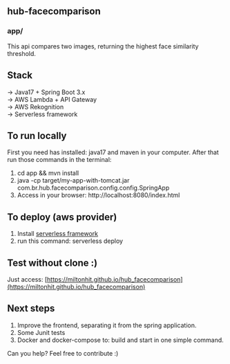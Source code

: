 ## hub-facecomparison

### app/
This api compares two images, returning the highest face similarity threshold.

## Stack
-> Java17 + Spring Boot 3.x<br />
-> AWS Lambda + API Gateway<br />
-> AWS Rekognition<br />
-> Serverless framework<br />

## To run locally
First you need has installed: java17 and maven in your computer. After that run those commands in the terminal:
1. cd app && mvn install
2. java -cp target/my-app-with-tomcat.jar com.br.hub.facecomparison.config.config.SpringApp
3. Access in your browser: http://localhost:8080/index.html

## To deploy (aws provider)
1. Install [serverless framework](https://www.serverless.com/)
2. run this command: serverless deploy

## Test without clone :)
Just access: [https://miltonhit.github.io/hub_facecomparison](https://miltonhit.github.io/hub_facecomparison)

## Next steps
1. Improve the frontend, separating it from the spring application.
2. Some Junit tests
3. Docker and docker-compose to: build and start in one simple command.

Can you help? Feel free to contribute :)
